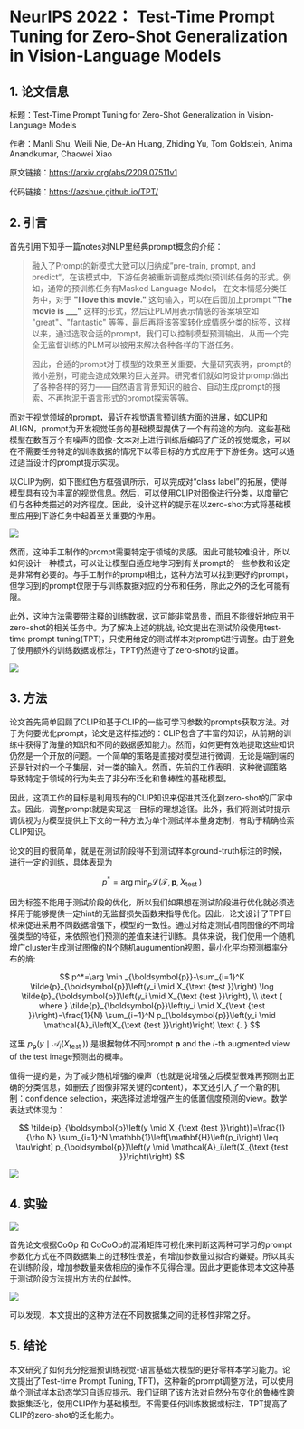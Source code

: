 # NeurIPS 2022： Test-Time Prompt Tuning for Zero-Shot Generalization in Vision-Language Models

## 1. 论文信息

标题：Test-Time Prompt Tuning for Zero-Shot Generalization in Vision-Language Models

作者：Manli Shu, Weili Nie, De-An Huang, Zhiding Yu, Tom Goldstein, Anima Anandkumar, Chaowei Xiao

原文链接：https://arxiv.org/abs/2209.07511v1

代码链接：https://azshue.github.io/TPT/

## 2. 引言

首先引用下知乎一篇notes对NLP里经典prompt概念的介绍：

> 融入了Prompt的新模式大致可以归纳成”pre-train, prompt, and predict“，在该模式中，下游任务被重新调整成类似预训练任务的形式。例如，通常的预训练任务有Masked Language Model， 在文本情感分类任务中，对于 **"I love this movie."** 这句输入，可以在后面加上prompt **"The movie is ___"** 这样的形式，然后让PLM用表示情感的答案填空如 "great"、"fantastic" 等等，最后再将该答案转化成情感分类的标签，这样以来，通过选取合适的prompt，我们可以控制模型预测输出，从而一个完全无监督训练的PLM可以被用来解决各种各样的下游任务。
>
> 因此，合适的prompt对于模型的效果至关重要。大量研究表明，prompt的微小差别，可能会造成效果的巨大差异。研究者们就如何设计prompt做出了各种各样的努力——自然语言背景知识的融合、自动生成prompt的搜索、不再拘泥于语言形式的prompt探索等等。

而对于视觉领域的prompt，最近在视觉语言预训练方面的进展，如CLIP和ALIGN，prompt为开发视觉任务的基础模型提供了一个有前途的方向。这些基础模型在数百万个有噪声的图像-文本对上进行训练后编码了广泛的视觉概念，可以在不需要任务特定的训练数据的情况下以零目标的方式应用于下游任务。这可以通过适当设计的prompt提示实现。

以CLIP为例，如下图红色方框强调所示，可以完成对“class label”的拓展，使得模型具有较为丰富的视觉信息。然后，可以使用CLIP对图像进行分类，以度量它们与各种类描述的对齐程度。因此，设计这样的提示在以zero-shot方式将基础模型应用到下游任务中起着至关重要的作用。

![](https://img-blog.csdnimg.cn/c4f208f0f6e34da183f8747b2eb27334.png)

然而，这种手工制作的prompt需要特定于领域的灵感，因此可能较难设计，所以如何设计一种模式，可以让让模型自适应地学习到有关prompt的一些参数和设定是非常有必要的。与手工制作的prompt相比，这种方法可以找到更好的prompt，但学习到的prompt仅限于与训练数据对应的分布和任务，除此之外的泛化可能有限。

此外，这种方法需要带注释的训练数据，这可能非常昂贵，而且不能很好地应用于zero-shot的相关任务中。为了解决上述的挑战, 论文提出在测试阶段使用test-time prompt tuning(TPT)，只使用给定的测试样本对prompt进行调整。由于避免了使用额外的训练数据或标注，TPT仍然遵守了zero-shot的设置。

![](https://img-blog.csdnimg.cn/c26ca4a41c3246928f8f181094134178.png)

## 3. 方法

论文首先简单回顾了CLIP和基于CLIP的一些可学习参数的prompts获取方法。对于为何要优化prompt，论文是这样描述的：CLIP包含了丰富的知识，从前期的训练中获得了海量的知识和不同的数据感知能力。然而，如何更有效地提取这些知识仍然是一个开放的问题。一个简单的策略是直接对模型进行微调，无论是端到端的还是针对的一个子集层，对一类的输入。然而，先前的工作表明，这种微调策略
导致特定于领域的行为失去了非分布泛化和鲁棒性的基础模型。

因此，这项工作的目标是利用现有的CLIP知识来促进其泛化到zero-shot的厂家中去。因此，调整prompt就是实现这一目标的理想途径。此外，我们将测试时提示调优视为为模型提供上下文的一种方法为单个测试样本量身定制，有助于精确检索CLIP知识。

论文的目的很简单，就是在测试阶段得不到测试样本ground-truth标注的时候，进行一定的训练，具体表现为

$$
p^*=\arg \min _p \mathcal{L}\left(\mathcal{F}, \boldsymbol{p}, X_{\text {test }}\right)
$$

因为标签不能用于测试阶段的优化，所以我们如果想在测试阶段进行优化就必须选择用于能够提供一定hint的无监督损失函数来指导优化。因此，论文设计了TPT目标来促进采用不同数据增强下，模型的一致性。通过对给定测试相同图像的不同增强类型的特征，来依照他们预测的差值来进行训练。具体来说，我们使用一个随机增广cluster生成测试图像的N个随机augumention视图，最小化平均预测概率分布的熵:

$$
p^*=\arg \min _{\boldsymbol{p}}-\sum_{i=1}^K \tilde{p}_{\boldsymbol{p}}\left(y_i \mid X_{\text {test }}\right) \log \tilde{p}_{\boldsymbol{p}}\left(y_i \mid X_{\text {test }}\right),
\\
\text { where } \tilde{p}_{\boldsymbol{p}}\left(y_i \mid X_{\text {test }}\right)=\frac{1}{N} \sum_{i=1}^N p_{\boldsymbol{p}}\left(y_i \mid \mathcal{A}_i\left(X_{\text {test }}\right)\right) \text {. }
$$

这里 $p_{\boldsymbol{p}}\left(y \mid \mathcal{A}_i\left(X_{\text {test }}\right)\right)$ 是根据物体不同prompt $\boldsymbol{p}$ and the $i$-th augmented view of the test image预测出的概率。

值得一提的是，为了减少随机增强的噪声（也就是说增强之后模型很难再预测出正确的分类信息，如删去了图像非常关键的content），本文还引入了一个新的机制：confidence selection，来选择过滤增强产生的低置信度预测的view。数学表达式体现为：

$$
\tilde{p}_{\boldsymbol{p}\left(y \mid X_{\text {test }}\right)}=\frac{1}{\rho N} \sum_{i=1}^N \mathbb{1}\left[\mathbf{H}\left(p_i\right) \leq \tau\right] p_{\boldsymbol{p}}\left(y \mid \mathcal{A}_i\left(X_{\text {test }}\right)\right)
$$

![](https://img-blog.csdnimg.cn/76223390fabb49318b7599651689fc2a.png)

## 4. 实验

![](https://img-blog.csdnimg.cn/1dd6c48b2ee04a16ad4bc324a99e68c4.png)

首先论文根据CoOp 和 CoCoOp的混淆矩阵可视化来判断这两种可学习的prompt参数化方式在不同数据集上的迁移性很差，有增加参数量过拟合的嫌疑。所以其实在训练阶段，增加参数量来做相应的操作不见得合理。因此才更能体现本文这种基于测试阶段方法提出方法的优越性。

![](https://img-blog.csdnimg.cn/ba429216f7264a37b9318c3d74b080c9.png)

可以发现，本文提出的这种方法在不同数据集之间的迁移性非常之好。

## 5. 结论

本文研究了如何充分挖掘预训练视觉-语言基础大模型的更好零样本学习能力。论文提出了Test-time Prompt Tuning, TPT)，这种新的prompt调整方法，可以使用单个测试样本动态学习自适应提示。我们证明了该方法对自然分布变化的鲁棒性跨数据集泛化，使用CLIP作为基础模型。不需要任何训练数据或标注，TPT提高了CLIP的zero-shot的泛化能力。
